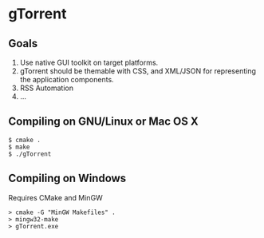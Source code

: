 gTorrent
=============

Goals
-------------
1. Use native GUI toolkit on target platforms.
2. gTorrent should be themable with CSS, and XML/JSON for representing the application components.
3. RSS Automation
4. ...

Compiling on GNU/Linux or Mac OS X
-------------
```
$ cmake .
$ make
$ ./gTorrent
```

Compiling on Windows
-------------
Requires CMake and MinGW
```
> cmake -G "MinGW Makefiles" .
> mingw32-make
> gTorrent.exe
```